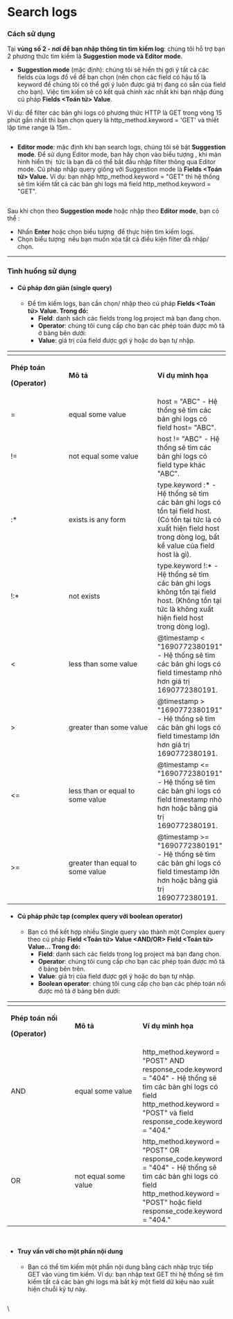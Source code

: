 # Search logs

### Cách sử dụng <a href="#searchlogs-cachsudung" id="searchlogs-cachsudung"></a>

Tại **vùng số 2 - nơi để bạn nhập thông tin tìm kiếm log**: chúng tôi hỗ trợ bạn 2 phương thức tìm kiếm là **Suggestion mode và Editor mode.**

* **Suggestion mode** (mặc định): chúng tôi sẽ hiển thị gợi ý tất cả các fields của logs đổ về để bạn chọn (nên chọn các field có hậu tố là keyword để chúng tôi có thể gợi ý luôn được giá trị đang có sẵn của field cho bạn). Việc tìm kiếm sẽ có kết quả chính xác nhất khi bạn nhập đúng cú pháp **Fields \<Toán tử> Value**.

Ví dụ: để filter các bản ghi logs có phương thức HTTP là GET trong vòng 15 phút gần nhất thì bạn chọn query là http\_method.keyword = 'GET' và thiết lập time range là 15m..&#x20;

<figure><img src="https://docs-admin.vngcloud.vn/download/attachments/59807124/image2023-8-2_17-39-24.png?version=1&#x26;modificationDate=1690972765000&#x26;api=v2" alt=""><figcaption></figcaption></figure>

* **Editor mode**: mặc định khi bạn search logs, chúng tôi sẽ bật **Suggestion mode**. Để sử dụng Editor mode, bạn hãy chọn vào biểu tượng <img src="https://docs-admin.vngcloud.vn/download/thumbnails/59807124/image2023-8-7_11-14-17.png?version=1&#x26;modificationDate=1691381658000&#x26;api=v2" alt="" data-size="line">, khi màn hình hiển thị <img src="https://docs-admin.vngcloud.vn/download/thumbnails/59807124/image2023-8-7_11-14-46.png?version=1&#x26;modificationDate=1691381687000&#x26;api=v2" alt="" data-size="line"> tức là bạn đã có thể bắt đầu nhập filter thông qua Editor mode. Cú pháp nhập query giống với Suggestion mode là **Fields \<Toán tử> Value.** Ví dụ: bạn nhập http\_method.keyword = "GET" thì hệ thống sẽ tìm kiếm tất cả các bản ghi logs mà field http\_method.keyword = "GET".

<figure><img src="https://docs-admin.vngcloud.vn/download/attachments/59807124/image2023-8-9_13-26-7.png?version=1&#x26;modificationDate=1691562368000&#x26;api=v2" alt=""><figcaption></figcaption></figure>

Sau khi chọn theo **Suggestion mode** hoặc nhập theo **Editor mode**, bạn có thể :

* Nhấn **Enter** hoặc chọn biểu tượng <img src="https://docs-admin.vngcloud.vn/download/thumbnails/59807124/image2023-8-7_13-28-51.png?version=1&#x26;modificationDate=1691389732000&#x26;api=v2" alt="" data-size="line"> để thực hiện tìm kiếm logs.
* Chọn biểu tượng <img src="https://docs-admin.vngcloud.vn/download/thumbnails/59807124/image2023-8-7_13-29-31.png?version=1&#x26;modificationDate=1691389771000&#x26;api=v2" alt="" data-size="line"> nếu bạn muốn xóa tất cả điều kiện filter đã nhập/ chọn.

***

### Tình huống sử dụng <a href="#searchlogs-tinhhuongsudung" id="searchlogs-tinhhuongsudung"></a>

* #### Cú pháp đơn giản (single query) <a href="#searchlogs-cuphapdongian-singlequery" id="searchlogs-cuphapdongian-singlequery"></a>
  * Để tìm kiếm logs, bạn cần chọn/ nhập theo cú pháp  **Fields \<Toán tử> Value. Trong đó:**&#x20;
    * **Field**: danh sách các fields trong log project mà bạn đang chọn.
    * **Operator**: chúng tôi cung cấp cho bạn các phép toán được mô tả ở bảng bên dưới:&#x20;
    * **Value**: giá trị của field được gợi ý hoặc do bạn tự nhập.

<table data-header-hidden><thead><tr><th width="141"></th><th width="276"></th><th></th></tr></thead><tbody><tr><td><p><strong>Phép toán</strong></p><p><strong>(Operator)</strong></p></td><td><strong>Mô tả</strong></td><td><strong>Ví dụ minh họa</strong></td></tr><tr><td>=</td><td>equal some value </td><td>host = "ABC" - Hệ thống sẽ tìm các bản ghi logs có field host= "ABC".</td></tr><tr><td>!=</td><td>not equal some value</td><td>host != "ABC" - Hệ thống sẽ tìm các bản ghi logs có field type khác "ABC".</td></tr><tr><td>:*</td><td>exists is any form</td><td>type.keyword :* - Hệ thống sẽ tìm các bản ghi logs có tồn tại field host. (Có tồn tại tức là có xuất hiện field host trong dòng log, bất kể value của field host là gì).</td></tr><tr><td>!:*</td><td>not exists</td><td>type.keyword !:* - Hệ thống sẽ tìm các bản ghi logs không tồn tại field host. (Không tồn tại tức là không xuất hiện field host trong dòng log).</td></tr><tr><td>&#x3C;</td><td>less than some value</td><td>@timestamp &#x3C; "1690772380191" - Hệ thống sẽ tìm các bản ghi logs có field timestamp nhỏ hơn giá trị 1690772380191.</td></tr><tr><td>></td><td>greater than some value</td><td>@timestamp > "1690772380191" - Hệ thống sẽ tìm các bản ghi logs có field timestamp lớn hơn giá trị 1690772380191.</td></tr><tr><td>&#x3C;=</td><td>less than or equal to some value</td><td>@timestamp &#x3C;= "1690772380191" - Hệ thống sẽ tìm các bản ghi logs có field timestamp nhỏ hơn hoặc bằng giá trị 1690772380191.</td></tr><tr><td>>=</td><td>greater than equal to some value</td><td>@timestamp >= "1690772380191" - Hệ thống sẽ tìm các bản ghi logs có field timestamp lớn hơn hoặc bằng giá trị 1690772380191.</td></tr></tbody></table>

* #### Cú pháp phức tạp (complex query với boolean operator) <a href="#searchlogs-cuphapphuctap-complexqueryvoibooleanoperator" id="searchlogs-cuphapphuctap-complexqueryvoibooleanoperator"></a>
  * Bạn có thể kết hợp nhiều Single query vào thành một Complex query theo cú pháp **Field \<Toán tử> Value \<AND/OR> Field \<Toán tử> Value... Trong đó:**&#x20;
    * **Field**: danh sách các fields trong log project mà bạn đang chọn.
    * **Operator**: chúng tôi cung cấp cho bạn các phép toán được mô tả ở bảng bên trên.
    * **Value**: giá trị của field được gợi ý hoặc do bạn tự nhập.
    * **Boolean operator**: chúng tôi cung cấp cho bạn các phép toán nối được mô tả ở bảng bên dưới:&#x20;

<table data-header-hidden><thead><tr><th width="163"></th><th width="202"></th><th></th></tr></thead><tbody><tr><td><p><strong>Phép toán nối</strong></p><p><strong>(Operator)</strong></p></td><td><strong>Mô tả</strong></td><td><strong>Ví dụ minh họa</strong></td></tr><tr><td>AND</td><td>equal some value </td><td>http_method.keyword = "POST" AND response_code.keyword = "404" - Hệ thống sẽ tìm các bản ghi logs có field http_method.keyword = "POST" và field response_code.keyword = "404."</td></tr><tr><td>OR</td><td>not equal some value</td><td>http_method.keyword = "POST" OR response_code.keyword = "404" - Hệ thống sẽ tìm các bản ghi logs có field http_method.keyword = "POST" hoặc field response_code.keyword = "404."</td></tr></tbody></table>

<figure><img src="https://docs-admin.vngcloud.vn/download/attachments/59807124/image2023-8-7_13-24-21.png?version=1&#x26;modificationDate=1691389462000&#x26;api=v2" alt=""><figcaption></figcaption></figure>

<figure><img src="https://docs-admin.vngcloud.vn/download/attachments/59807124/image2023-8-7_13-26-42.png?version=1&#x26;modificationDate=1691389602000&#x26;api=v2" alt=""><figcaption></figcaption></figure>

* #### Truy vấn với cho một phần nội dung <a href="#searchlogs-truyvanvoichomotphannoidung" id="searchlogs-truyvanvoichomotphannoidung"></a>
  * Bạn có thể tìm kiếm một phần nội dung bằng cách nhập trực tiếp GET vào vùng tìm kiếm. Ví dụ: bạn nhập text GET thì hệ thống sẽ tìm kiếm tất cả các bản ghi logs mà bất kỳ một field dữ kiệu nào xuất hiện chuỗi ký tự này.

<figure><img src="https://docs-admin.vngcloud.vn/download/attachments/59807124/image2023-8-7_11-22-30.png?version=1&#x26;modificationDate=1691382151000&#x26;api=v2" alt=""><figcaption></figcaption></figure>

\
